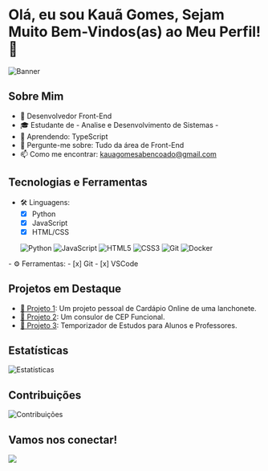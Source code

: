 
# Olá, eu sou Kauã Gomes, Sejam Muito Bem-Vindos(as) ao Meu Perfil!  👋

![Banner](https://link-para-seu-banner.jpg)

## Sobre Mim
- 💼 Desenvolvedor Front-End
- 🎓 Estudante de - Analise e Desenvolvimento de Sistemas -
- 🌱 Aprendendo: TypeScript
- 💬 Pergunte-me sobre: Tudo da área de Front-End
- 📫 Como me encontrar: kauagomesabencoado@gmail.com  

## Tecnologias e Ferramentas
- 🛠️ Linguagens: 
  - [x] Python
  - [x] JavaScript
  - [x] HTML/CSS
  <p>
  <img alt="Python" src="https://img.shields.io/badge/Python-3776AB?style=flat&logo=python&logoColor=white" />
  <img alt="JavaScript" src="https://img.shields.io/badge/JavaScript-F7DF1E?style=flat&logo=javascript&logoColor=black" />
  <img alt="HTML5" src="https://img.shields.io/badge/HTML5-E34F26?style=flat&logo=html5&logoColor=white" />
  <img alt="CSS3" src="https://img.shields.io/badge/CSS3-1572B6?style=flat&logo=css3&logoColor=white" />
  <img alt="Git" src="https://img.shields.io/badge/Git-F05032?style=flat&logo=git&logoColor=white" />
  <img alt="Docker" src="https://img.shields.io/badge/Docker-2496ED?style=flat&logo=docker&logoColor=white" />
</p>
- ⚙️ Ferramentas:
  - [x] Git
  - [x] VSCode

## Projetos em Destaque
- [📁 Projeto 1](https://kauagg.github.io/Cardapio-Online/]): Um projeto pessoal de Cardápio Online de uma lanchonete. 
- [📁 Projeto 2](https://kauagg.github.io/Consultor_De_Cep/]): Um consulor de CEP Funcional.
- [📁 Projeto 3](https://kauagg.github.io/pomodoro/): Temporizador de Estudos para Alunos e Professores.

## Estatísticas
![Estatísticas](https://github-readme-stats.vercel.app/api?username=kauagg&show_icons=true&theme=radical)

## Contribuições
![Contribuições](https://github-readme-streak-stats.herokuapp.com/?user=kauagg&theme=radical)

## Vamos nos conectar!
<a href="https://www.linkedin.com/in/seu-linkedin" target="_blank">
    <img src="https://img.shields.io/badge/LinkedIn-%230077B5.svg?&style=for-the-badge&logo=linkedin&logoColor=white" />
  </a>
